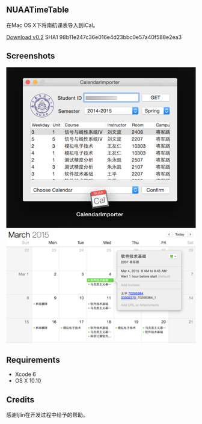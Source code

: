 ## NUAATimeTable

在Mac OS X下将南航课表导入到iCal。

[Download v0.2](https://bintray.com/artifact/download/c0r3d3v/NUAACalendarImporter/CalendarImporter.zip)
SHA1 98b11e247c36e016e4d23bbc0e57a40f588e2ea3

## Screenshots

![Image](CalendarImporter/ScreenShot1.png "Image")
![Image](CalendarImporter/ScreenShot2.png "Image")

## Requirements

- Xcode 6
- OS X 10.10

## Credits
感谢ljlin在开发过程中给予的帮助。